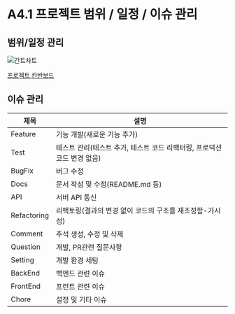 # A4.1 프로젝트 범위 / 일정 / 이슈 관리  

## 범위/일정 관리  

![간트차트](https://github.com/CSID-DGU/2024-1-OSSProj-OhYeSu-05/assets/144078388/a54f816f-0d2c-41b9-9253-e3b7765cbfcf)

[프로젝트 칸반보드](https://meadow-cast-ab6.notion.site/4ebfd02a62dd428aad0df3da42971d07)


## 이슈 관리  

| 제목 | 설명 |
| --- | --- |
| Feature | 기능 개발(새로운 기능 추가) |
| Test | 테스트 관리(테스트 추가, 테스트 코드 리팩터링, 프로덕션 코드 변경 없음) |
| BugFix | 버그 수정 |
| Docs | 문서 작성 및 수정(README.md 등) |
| API | 서버 API 통신 |
| Refactoring | 리팩토링(결과의 변경 없이 코드의 구조를 재조정함-가시성) |
| Comment | 주석 생성, 수정 및 삭제 |
| Question | 개발, PR관련 질문사항 |
| Setting | 개발 환경 세팅 |
| BackEnd | 백엔드 관련 이슈 |
| FrontEnd | 프런트 관련 이슈 |
| Chore | 설정 및 기타 이슈 |
